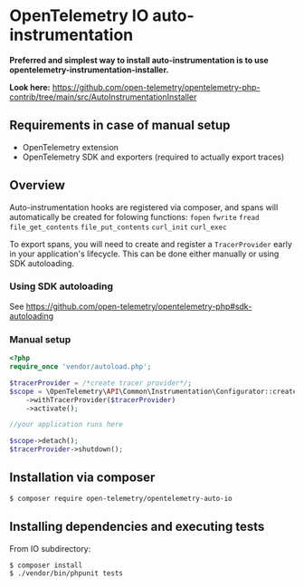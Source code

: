 # OpenTelemetry IO auto-instrumentation

**Preferred and simplest way to install auto-instrumentation is to use opentelemetry-instrumentation-installer.**

**Look here:** https://github.com/open-telemetry/opentelemetry-php-contrib/tree/main/src/AutoInstrumentationInstaller

## Requirements in case of manual setup

* OpenTelemetry extension
* OpenTelemetry SDK and exporters (required to actually export traces)

## Overview
Auto-instrumentation hooks are registered via composer, and spans will automatically be created for
folowing functions:
    `fopen`
    `fwrite`
    `fread`
    `file_get_contents`
    `file_put_contents`
    `curl_init`
    `curl_exec`

To export spans, you will need to create and register a `TracerProvider` early in your application's
lifecycle. This can be done either manually or using SDK autoloading.

### Using SDK autoloading

See https://github.com/open-telemetry/opentelemetry-php#sdk-autoloading

### Manual setup

```php
<?php
require_once 'vendor/autoload.php';

$tracerProvider = /*create tracer provider*/;
$scope = \OpenTelemetry\API\Common\Instrumentation\Configurator::create()
    ->withTracerProvider($tracerProvider)
    ->activate();

//your application runs here

$scope->detach();
$tracerProvider->shutdown();
```

## Installation via composer

```bash
$ composer require open-telemetry/opentelemetry-auto-io
```

## Installing dependencies and executing tests

From IO subdirectory:

```bash
$ composer install
$ ./vendor/bin/phpunit tests
```
